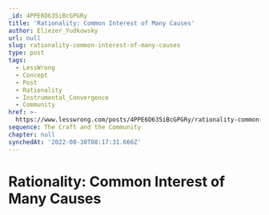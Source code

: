 ```yaml
---
_id: 4PPE6D635iBcGPGRy
title: 'Rationality: Common Interest of Many Causes'
author: Eliezer_Yudkowsky
url: null
slug: rationality-common-interest-of-many-causes
type: post
tags:
  - LessWrong
  - Concept
  - Post
  - Rationality
  - Instrumental_Convergence
  - Community
href: >-
  https://www.lesswrong.com/posts/4PPE6D635iBcGPGRy/rationality-common-interest-of-many-causes
sequence: The Craft and the Community
chapter: null
synchedAt: '2022-08-30T08:17:31.666Z'
---
```


# Rationality: Common Interest of Many Causes
